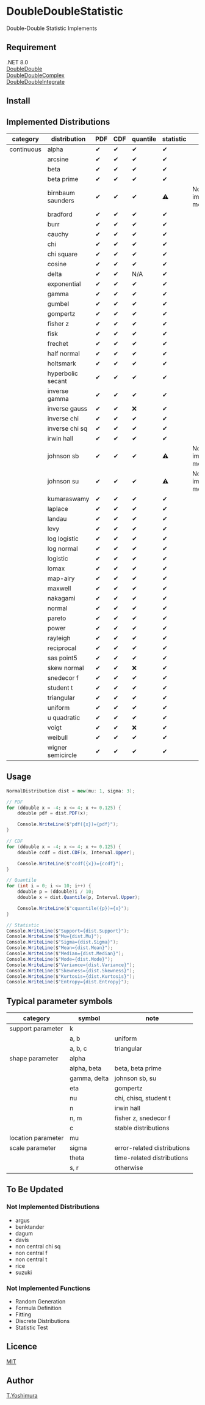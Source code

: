 # DoubleDoubleStatistic
 Double-Double Statistic Implements 

## Requirement
.NET 8.0  
[DoubleDouble](https://github.com/tk-yoshimura/DoubleDouble)  
[DoubleDoubleComplex](https://github.com/tk-yoshimura/DoubleDoubleComplex)  
[DoubleDoubleIntegrate](https://github.com/tk-yoshimura/DoubleDoubleIntegrate)  

## Install

## Implemented Distributions

| category   | distribution      | PDF      | CDF      | quantile | statistic | note                  |
| ---------- | ----------------- | -------- | -------- | -------- | --------- | --------------------- |
| continuous | alpha             | &#x2714; | &#x2714; | &#x2714; | &#x2714;  |                       |
|            | arcsine           | &#x2714; | &#x2714; | &#x2714; | &#x2714;  |                       |
|            | beta              | &#x2714; | &#x2714; | &#x2714; | &#x2714;  |                       |
|            | beta prime        | &#x2714; | &#x2714; | &#x2714; | &#x2714;  |                       |
|            | birnbaum saunders | &#x2714; | &#x2714; | &#x2714; | &#x26A0;  | Not implemented: mode |
|            | bradford          | &#x2714; | &#x2714; | &#x2714; | &#x2714;  |                       |
|            | burr              | &#x2714; | &#x2714; | &#x2714; | &#x2714;  |                       |
|            | cauchy            | &#x2714; | &#x2714; | &#x2714; | &#x2714;  |                       |
|            | chi               | &#x2714; | &#x2714; | &#x2714; | &#x2714;  |                       |
|            | chi square        | &#x2714; | &#x2714; | &#x2714; | &#x2714;  |                       |
|            | cosine            | &#x2714; | &#x2714; | &#x2714; | &#x2714;  |                       |
|            | delta             | &#x2714; | &#x2714; | N/A      | &#x2714;  |                       |
|            | exponential       | &#x2714; | &#x2714; | &#x2714; | &#x2714;  |                       |
|            | gamma             | &#x2714; | &#x2714; | &#x2714; | &#x2714;  |                       |
|            | gumbel            | &#x2714; | &#x2714; | &#x2714; | &#x2714;  |                       |
|            | gompertz          | &#x2714; | &#x2714; | &#x2714; | &#x2714;  |                       |
|            | fisher z          | &#x2714; | &#x2714; | &#x2714; | &#x2714;  |                       |
|            | fisk              | &#x2714; | &#x2714; | &#x2714; | &#x2714;  |                       |
|            | frechet           | &#x2714; | &#x2714; | &#x2714; | &#x2714;  |                       |
|            | half normal       | &#x2714; | &#x2714; | &#x2714; | &#x2714;  |                       |
|            | holtsmark         | &#x2714; | &#x2714; | &#x2714; | &#x2714;  |                       |
|            | hyperbolic secant | &#x2714; | &#x2714; | &#x2714; | &#x2714;  |                       |
|            | inverse gamma     | &#x2714; | &#x2714; | &#x2714; | &#x2714;  |                       |
|            | inverse gauss     | &#x2714; | &#x2714; | &#x274c; | &#x2714;  |                       |
|            | inverse chi       | &#x2714; | &#x2714; | &#x2714; | &#x2714;  |                       |
|            | inverse chi sq    | &#x2714; | &#x2714; | &#x2714; | &#x2714;  |                       |
|            | irwin hall        | &#x2714; | &#x2714; | &#x2714; | &#x2714;  |                       |
|            | johnson sb        | &#x2714; | &#x2714; | &#x2714; | &#x26A0;  | Not implemented: mode |
|            | johnson su        | &#x2714; | &#x2714; | &#x2714; | &#x26A0;  | Not implemented: mode |
|            | kumaraswamy       | &#x2714; | &#x2714; | &#x2714; | &#x2714;  |                       |
|            | laplace           | &#x2714; | &#x2714; | &#x2714; | &#x2714;  |                       |
|            | landau            | &#x2714; | &#x2714; | &#x2714; | &#x2714;  |                       |
|            | levy              | &#x2714; | &#x2714; | &#x2714; | &#x2714;  |                       |
|            | log logistic      | &#x2714; | &#x2714; | &#x2714; | &#x2714;  |                       |
|            | log normal        | &#x2714; | &#x2714; | &#x2714; | &#x2714;  |                       |
|            | logistic          | &#x2714; | &#x2714; | &#x2714; | &#x2714;  |                       |
|            | lomax             | &#x2714; | &#x2714; | &#x2714; | &#x2714;  |                       |
|            | map-airy          | &#x2714; | &#x2714; | &#x2714; | &#x2714;  |                       |
|            | maxwell           | &#x2714; | &#x2714; | &#x2714; | &#x2714;  |                       |
|            | nakagami          | &#x2714; | &#x2714; | &#x2714; | &#x2714;  |                       |
|            | normal            | &#x2714; | &#x2714; | &#x2714; | &#x2714;  |                       |
|            | pareto            | &#x2714; | &#x2714; | &#x2714; | &#x2714;  |                       |
|            | power             | &#x2714; | &#x2714; | &#x2714; | &#x2714;  |                       |
|            | rayleigh          | &#x2714; | &#x2714; | &#x2714; | &#x2714;  |                       |
|            | reciprocal        | &#x2714; | &#x2714; | &#x2714; | &#x2714;  |                       |
|            | sas point5        | &#x2714; | &#x2714; | &#x2714; | &#x2714;  |                       |
|            | skew normal       | &#x2714; | &#x2714; | &#x274c; | &#x2714;  |                       |
|            | snedecor f        | &#x2714; | &#x2714; | &#x2714; | &#x2714;  |                       |
|            | student t         | &#x2714; | &#x2714; | &#x2714; | &#x2714;  |                       |
|            | triangular        | &#x2714; | &#x2714; | &#x2714; | &#x2714;  |                       |
|            | uniform           | &#x2714; | &#x2714; | &#x2714; | &#x2714;  |                       |
|            | u quadratic       | &#x2714; | &#x2714; | &#x2714; | &#x2714;  |                       |
|            | voigt             | &#x2714; | &#x2714; | &#x274c; | &#x2714;  |                       |
|            | weibull           | &#x2714; | &#x2714; | &#x2714; | &#x2714;  |                       |
|            | wigner semicircle | &#x2714; | &#x2714; | &#x2714; | &#x2714;  |                       |

## Usage

```cs
NormalDistribution dist = new(mu: 1, sigma: 3);

// PDF
for (ddouble x = -4; x <= 4; x += 0.125) {
    ddouble pdf = dist.PDF(x);

    Console.WriteLine($"pdf({x})={pdf}");
}

// CDF
for (ddouble x = -4; x <= 4; x += 0.125) {
    ddouble ccdf = dist.CDF(x, Interval.Upper);

    Console.WriteLine($"ccdf({x})={ccdf}");
}

// Quantile
for (int i = 0; i <= 10; i++) {
    ddouble p = (ddouble)i / 10;
    ddouble x = dist.Quantile(p, Interval.Upper);

    Console.WriteLine($"cquantile({p})={x}");
}

// Statistic
Console.WriteLine($"Support={dist.Support}");
Console.WriteLine($"Mu={dist.Mu}");
Console.WriteLine($"Sigma={dist.Sigma}");
Console.WriteLine($"Mean={dist.Mean}");
Console.WriteLine($"Median={dist.Median}");
Console.WriteLine($"Mode={dist.Mode}");
Console.WriteLine($"Variance={dist.Variance}");
Console.WriteLine($"Skewness={dist.Skewness}");
Console.WriteLine($"Kurtosis={dist.Kurtosis}");
Console.WriteLine($"Entropy={dist.Entropy}");
```

## Typical parameter symbols
| category            | symbol       | note                        |
| ------------------- | ------------ | --------------------------- |
| support parameter   | k            |                             |
|                     | a, b         | uniform                     |
|                     | a, b, c      | triangular                  |
| shape parameter     | alpha        |                             |
|                     | alpha, beta  | beta, beta prime            |
|                     | gamma, delta | johnson sb, su              |
|                     | eta          | gompertz                    |
|                     | nu           | chi, chisq, student t       |
|                     | n            | irwin hall                  |
|                     | n, m         | fisher z, snedecor f        |
|                     | c            | stable distributions        |
| location  parameter | mu           |                             |
| scale parameter     | sigma        | error-related distributions |
|                     | theta        | time-related distributions  |
|                     | s, r         | otherwise                   |

## To Be Updated

### Not Implemented Distributions

- argus              
- benktander         
- dagum              
- davis              
- non central chi sq 
- non central f      
- non central t      
- rice               
- suzuki             

### Not Implemented Functions

- Random Generation
- Formula Definition
- Fitting
- Discrete Distributions
- Statistic Test

## Licence
[MIT](https://github.com/tk-yoshimura/DoubleDoubleStatistic/blob/main/LICENSE)

## Author

[T.Yoshimura](https://github.com/tk-yoshimura)
